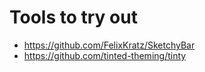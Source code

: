 # Tools to try out

- https://github.com/FelixKratz/SketchyBar
- https://github.com/tinted-theming/tinty
